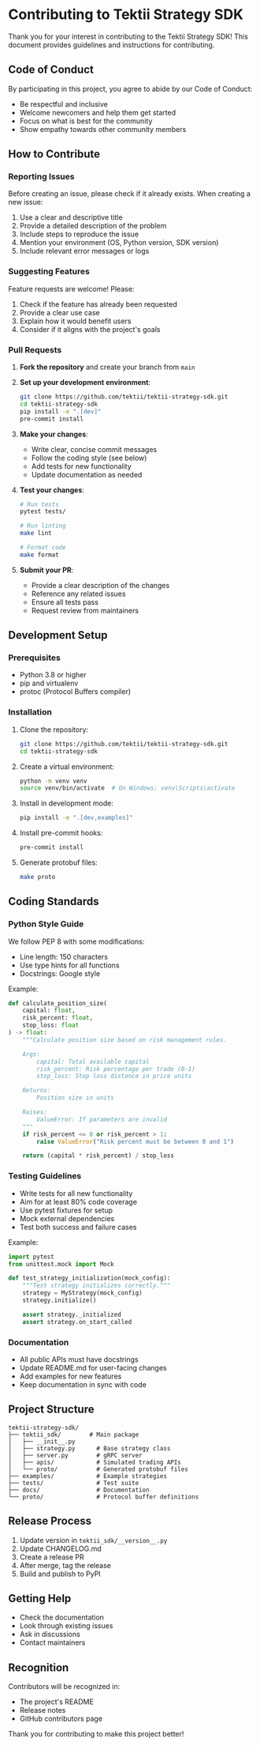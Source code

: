 # Contributing to Tektii Strategy SDK

Thank you for your interest in contributing to the Tektii Strategy SDK! This document provides guidelines and instructions for contributing.

## Code of Conduct

By participating in this project, you agree to abide by our Code of Conduct:
- Be respectful and inclusive
- Welcome newcomers and help them get started
- Focus on what is best for the community
- Show empathy towards other community members

## How to Contribute

### Reporting Issues

Before creating an issue, please check if it already exists. When creating a new issue:

1. Use a clear and descriptive title
2. Provide a detailed description of the problem
3. Include steps to reproduce the issue
4. Mention your environment (OS, Python version, SDK version)
5. Include relevant error messages or logs

### Suggesting Features

Feature requests are welcome! Please:

1. Check if the feature has already been requested
2. Provide a clear use case
3. Explain how it would benefit users
4. Consider if it aligns with the project's goals

### Pull Requests

1. **Fork the repository** and create your branch from `main`
2. **Set up your development environment**:
   ```bash
   git clone https://github.com/tektii/tektii-strategy-sdk.git
   cd tektii-strategy-sdk
   pip install -e ".[dev]"
   pre-commit install
   ```

3. **Make your changes**:
   - Write clear, concise commit messages
   - Follow the coding style (see below)
   - Add tests for new functionality
   - Update documentation as needed

4. **Test your changes**:
   ```bash
   # Run tests
   pytest tests/

   # Run linting
   make lint

   # Format code
   make format
   ```

5. **Submit your PR**:
   - Provide a clear description of the changes
   - Reference any related issues
   - Ensure all tests pass
   - Request review from maintainers

## Development Setup

### Prerequisites

- Python 3.8 or higher
- pip and virtualenv
- protoc (Protocol Buffers compiler)

### Installation

1. Clone the repository:
   ```bash
   git clone https://github.com/tektii/tektii-strategy-sdk.git
   cd tektii-strategy-sdk
   ```

2. Create a virtual environment:
   ```bash
   python -m venv venv
   source venv/bin/activate  # On Windows: venv\Scripts\activate
   ```

3. Install in development mode:
   ```bash
   pip install -e ".[dev,examples]"
   ```

4. Install pre-commit hooks:
   ```bash
   pre-commit install
   ```

5. Generate protobuf files:
   ```bash
   make proto
   ```

## Coding Standards

### Python Style Guide

We follow PEP 8 with some modifications:
- Line length: 150 characters
- Use type hints for all functions
- Docstrings: Google style

Example:
```python
def calculate_position_size(
    capital: float,
    risk_percent: float,
    stop_loss: float
) -> float:
    """Calculate position size based on risk management rules.

    Args:
        capital: Total available capital
        risk_percent: Risk percentage per trade (0-1)
        stop_loss: Stop loss distance in price units

    Returns:
        Position size in units

    Raises:
        ValueError: If parameters are invalid
    """
    if risk_percent <= 0 or risk_percent > 1:
        raise ValueError("Risk percent must be between 0 and 1")

    return (capital * risk_percent) / stop_loss
```

### Testing Guidelines

- Write tests for all new functionality
- Aim for at least 80% code coverage
- Use pytest fixtures for setup
- Mock external dependencies
- Test both success and failure cases

Example:
```python
import pytest
from unittest.mock import Mock

def test_strategy_initialization(mock_config):
    """Test strategy initializes correctly."""
    strategy = MyStrategy(mock_config)
    strategy.initialize()

    assert strategy._initialized
    assert strategy.on_start_called
```

### Documentation

- All public APIs must have docstrings
- Update README.md for user-facing changes
- Add examples for new features
- Keep documentation in sync with code

## Project Structure

```
tektii-strategy-sdk/
├── tektii_sdk/        # Main package
│   ├── __init__.py
│   ├── strategy.py      # Base strategy class
│   ├── server.py        # gRPC server
│   ├── apis/            # Simulated trading APIs
│   └── proto/           # Generated protobuf files
├── examples/            # Example strategies
├── tests/               # Test suite
├── docs/                # Documentation
└── proto/               # Protocol buffer definitions
```

## Release Process

1. Update version in `tektii_sdk/__version__.py`
2. Update CHANGELOG.md
3. Create a release PR
4. After merge, tag the release
5. Build and publish to PyPI

## Getting Help

- Check the documentation
- Look through existing issues
- Ask in discussions
- Contact maintainers

## Recognition

Contributors will be recognized in:
- The project's README
- Release notes
- GitHub contributors page

Thank you for contributing to make this project better!
